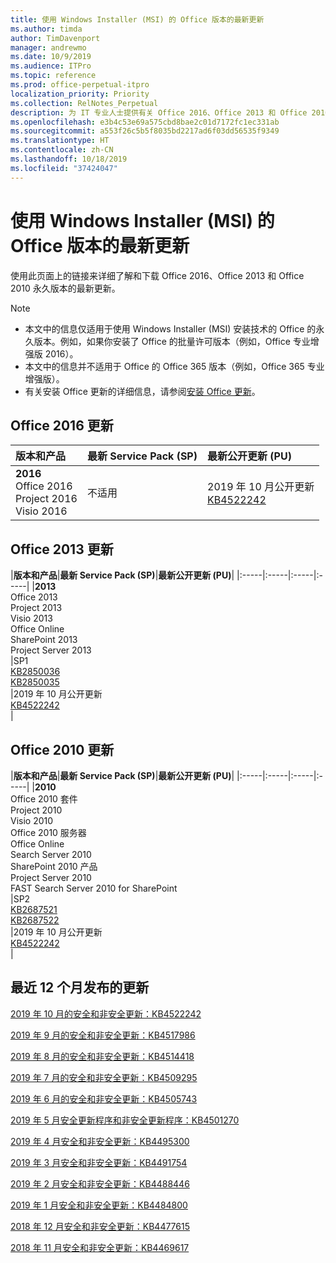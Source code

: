 ```yaml
---
title: 使用 Windows Installer (MSI) 的 Office 版本的最新更新
ms.author: timda
author: TimDavenport
manager: andrewmo
ms.date: 10/9/2019
ms.audience: ITPro
ms.topic: reference
ms.prod: office-perpetual-itpro
localization_priority: Priority
ms.collection: RelNotes_Perpetual
description: 为 IT 专业人士提供有关 Office 2016、Office 2013 和 Office 2010 永久版本的最新更新信息的链接
ms.openlocfilehash: e3b4c53e69a575cbd8bae2c01d7172fc1ec331ab
ms.sourcegitcommit: a553f26c5b5f8035bd2217ad6f03dd56535f9349
ms.translationtype: HT
ms.contentlocale: zh-CN
ms.lasthandoff: 10/18/2019
ms.locfileid: "37424047"
---
```

# <a name="latest-updates-for-versions-of-office-that-use-windows-installer-msi"></a>使用 Windows Installer (MSI) 的 Office 版本的最新更新

使用此页面上的链接来详细了解和下载 Office 2016、Office 2013 和 Office 2010 永久版本的最新更新。
  
 
> [!NOTE]
> - 本文中的信息仅适用于使用 Windows Installer (MSI) 安装技术的 Office 的永久版本。例如，如果你安装了 Office 的批量许可版本（例如，Office 专业增强版 2016）。
> - 本文中的信息并不适用于 Office 的 Office 365 版本（例如，Office 365 专业增强版）。
> - 有关安装 Office 更新的详细信息，请参阅[安装 Office 更新](https://support.office.com/article/2ab296f3-7f03-43a2-8e50-46de917611c5)。 


## <a name="office-2016-updates"></a>Office 2016 更新

|**版本和产品**|**最新 Service Pack (SP)**|**最新公开更新 (PU)**|
|:-----|:-----|:-----|
|**2016** <br/> Office 2016  <br/> Project 2016  <br/> Visio 2016  <br/> |不适用  <br/> |2019 年 10 月公开更新  <br/> [KB4522242](https://support.microsoft.com/help/4522242) <br/> |
   
## <a name="office-2013-updates"></a>Office 2013 更新

|**版本和产品**|**最新 Service Pack (SP)**|**最新公开更新 (PU)**|
|:-----|:-----|:-----|:-----|
|**2013** <br/> Office 2013  <br/> Project 2013  <br/> Visio 2013  <br/> Office Online  <br/> SharePoint 2013  <br/> Project Server 2013  <br/> |SP1 <br/> [KB2850036](https://support.microsoft.com/kb/2850036) <br/>[KB2850035](https://support.microsoft.com/kb/2850035) <br/> |2019 年 10 月公开更新  <br/> [KB4522242 ](https://support.microsoft.com/help/4522242 ) <br/> |
   
## <a name="office-2010-updates"></a>Office 2010 更新

|**版本和产品**|**最新 Service Pack (SP)**|**最新公开更新 (PU)**|
|:-----|:-----|:-----|:-----|
|**2010** <br/> Office 2010 套件  <br/> Project 2010  <br/> Visio 2010  <br/> Office 2010 服务器  <br/> Office Online  <br/> Search Server 2010  <br/> SharePoint 2010 产品  <br/> Project Server 2010  <br/> FAST Search Server 2010 for SharePoint  <br/> |SP2 <br/>[KB2687521](https://support.microsoft.com/kb/2687521) <br/> [KB2687522](https://support.microsoft.com/kb/2687522) <br/> |2019 年 10 月公开更新  <br/> [KB4522242 ](https://support.microsoft.com/help/4522242 ) <br/>|
   

   
## <a name="updates-released-in-past-12-months"></a>最近 12 个月发布的更新

[2019 年 10 月的安全和非安全更新：KB4522242](https://support.microsoft.com/help/4522242)

[2019 年 9 月的安全和非安全更新：KB4517986](https://support.microsoft.com/help/4517986 )

[2019 年 8 月的安全和非安全更新：KB4514418](https://support.microsoft.com/help/4514418)

[2019 年 7 月的安全和非安全更新：KB4509295](https://support.microsoft.com/help/4509295)

[2019 年 6 月的安全和非安全更新：KB4505743](https://support.microsoft.com/help/4505743)

[2019 年 5 月安全更新程序和非安全更新程序：KB4501270](https://support.microsoft.com/zh-CN/help/4501270)

[2019 年 4 月安全和非安全更新：KB4495300](https://support.microsoft.com/zh-CN/help/4495300)

[2019 年 3 月安全和非安全更新：KB4491754](https://support.microsoft.com/zh-CN/help/4491754) 

[2019 年 2 月安全和非安全更新：KB4488446](https://support.microsoft.com/help/4488446)

[2019 年 1 月安全和非安全更新：KB4484800](https://support.microsoft.com/help/4484800)

[2018 年 12 月安全和非安全更新：KB4477615](https://support.microsoft.com/help/4477615)

[2018 年 11 月安全和非安全更新：KB4469617](https://support.microsoft.com/help/4469617)



 

   

   

  


  
 
  
 
  

  
   
  
